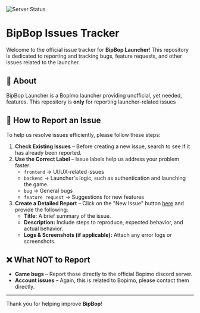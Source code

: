 ![Server Status](https://img.shields.io/endpoint?url=https://bipbop-launcher.github.io/BipBop-Issues/public/status/server-status.json)
# BipBop Issues Tracker

Welcome to the official issue tracker for **BipBop Launcher**! This repository is dedicated to reporting and tracking bugs, feature requests, and other issues related to the launcher.

## 🚀 About

BipBop Launcher is a BopImo launcher providing unofficial, yet needed, features. This repository is **only** for reporting launcher-related issues&#x20;

## 📌 How to Report an Issue

To help us resolve issues efficiently, please follow these steps:

1. **Check Existing Issues** – Before creating a new issue, search to see if it has already been reported.
2. **Use the Correct Label** – Issue labels help us address your problem faster:
   - `frontend` → UI/UX-related issues
   - `backend` → Launcher's logic, such as authentication and launching the game.
   - `bug` → General bugs
   - `feature request` → Suggestions for new features
3. **Create a Detailed Report** – Click on the "New Issue" button [here](https://github.com/BipBop-Launcher/BipBop-Issues/issues) and provide the following:
   - **Title:** A brief summary of the issue.
   - **Description:** Include steps to reproduce, expected behavior, and actual behavior.
   - **Logs & Screenshots (if applicable):** Attach any error logs or screenshots.

## ❌ What NOT to Report

- **Game bugs** – Report those directly to the official Bopimo discord server.
- **Account issues** – Again, this is related to Bopimo, please contact them directly.

---

Thank you for helping improve **BipBop**!
